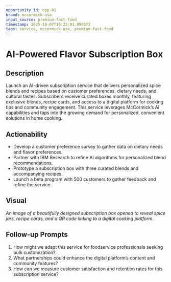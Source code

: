 ```yaml
---
opportunity_id: opp-01
brand: mccormick-usa
input_source: premium-fast-food
timestamp: 2025-10-07T16:22:01.890372
tags: service, mccormick-usa, premium-fast-food
---
```


# AI-Powered Flavor Subscription Box

## Description

Launch an AI-driven subscription service that delivers personalized spice blends and recipes based on customer preferences, dietary needs, and cultural tastes. Subscribers receive curated boxes monthly, featuring exclusive blends, recipe cards, and access to a digital platform for cooking tips and community engagement. This service leverages McCormick’s AI capabilities and taps into the growing demand for personalized, convenient solutions in home cooking.

## Actionability

- Develop a customer preference survey to gather data on dietary needs and flavor preferences.
- Partner with IBM Research to refine AI algorithms for personalized blend recommendations.
- Prototype a subscription box with three curated blends and accompanying recipes.
- Launch a beta program with 500 customers to gather feedback and refine the service.

## Visual

*An image of a beautifully designed subscription box opened to reveal spice jars, recipe cards, and a QR code linking to a digital cooking platform.*

## Follow-up Prompts

1. How might we adapt this service for foodservice professionals seeking bulk customization?
2. What partnerships could enhance the digital platform’s content and community features?
3. How can we measure customer satisfaction and retention rates for this subscription service?
